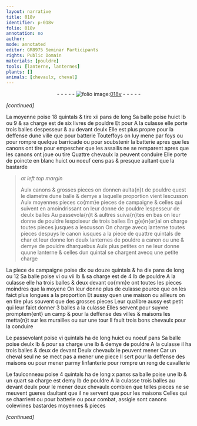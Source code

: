 ```yaml
---
layout: narrative
title: 018v
identifier: p-018v
folio: 018v
annotation: no
author:
mode: annotated
editor: GR8975 Seminar Participants
rights: Public Domain
materials: [pouldre]
tools: [lanterne, lanternes]
plants: []
animals: [chevaulx, cheval]
---
```


<div class="folio" align="center">- - - - - <a href="http://gallica.bnf.fr/ark:/12148/btv1b10500001g/f42.image" target="_blank"><img src="https://cu-mkp.github.io/2017-workshop-edition/assets/photo-icon.png" alt="folio image: " style="display:inline-block; margin-bottom:-3px;"/>018v</a> - - - - - </div>  
 
*[continued]*
  
 La moyenne poise 18 <span class="ms">quintal</span>s & tire xii <span class="ms">pan</span>s de long
 Sa balle poise huict lb ou 9 & sa charge est de six livres
 de <span class="m">pouldre</span> Et pour A la culasse elle porte trois balles
 despesseur & au devant deulx Elle est plus propre pour
 la deffense dune ville que pour batterie Touteffoys on
 luy mene par foys ou pour rompre quelque barricade ou
 pour soubstenir la batterie apres que les canons ont tire
 pour empescher que les assailis ne se remparent apres que
 les canons ont joue ou tire Quattre <span class="al">chevaulx</span> la peuvent
 conduire Elle porte de poincte en blanc huict ou noeuf cens <span class="ms">pas</span>
 & presque aultant que la bastarde
 
> *at left top margin*
> 
>   Aulx canons & grosses
 pieces on donnen aulta{n}t
 de <span class="m">pouldre</span> quest le
 diametre dune balle
 & demye a laquelle
 proportion vient
 lescusson Aulx
 moyennes pieces
 co{mm}e pieces de campaigne
 & celles qui suivent
 en amoindrissant on
 leur donne de <span class="m">pouldre</span>
 lespesseur de deulx
 balles Au passevola{n}t
 & aultres suiva{n}tes
 en bas on leur
 donne de <span class="m">pouldre</span>
 lespoiseur de trois
 balles En g{e}n{er}al
 on charge toutes
 pieces jusques
 a lescusson On
 charge avecq <span class="tl">lanterne</span>
 toutes pieces despuys
 le canon
 iusques a la
 piece de quattre
 <span class="ms">quintal</span>s de char
 et leur donne lon
 deulx <span class="tl"><span class="ms">lanterne</span>s</span>
 de <span class="m">pouldre</span> a canon
 ou une & demye
 de <span class="m">pouldre</span>
 dharquebus Aulx
 plus petites on
 ne leur donne
 quune <span class="tl"><span class="ms">lanterne</span></span>
 & celles dun
 <span class="ms">quintal</span> se chargent
 avecq une petite
 charge
 
 La piece de campaigne poise dix ou douze <span class="ms">quintal</span>s & ha
 dix <span class="ms">pan</span>s de long ou 12 Sa balle poise vi ou vii lb & sa
 charge est de 4 lb de <span class="m">pouldre</span> A la culasse elle ha trois
 balles & deux devant co{mm}e ont toutes les pieces moindres
 que la moyene On leur donne plus de culasse pource que on les
 faict plus longues a la proportion Et aussy quen une
 maison ou ailleurs on en tire plus souvent que des grosses
 pieces Leur qualibre aussy est petit qui leur faict donner
 3 balles a la culasse Elles servent pour suyvre promptem{ent}
 un camp & pour la deffense des villes & maisons les metta{n}t
 sur les murailles ou sur une tour Il fault trois bons
 <span class="al">chevaulx</span> pour la conduire
 
 Le passevolant poise vi <span class="ms">quintal</span>s ha de long huict ou
 noeuf <span class="ms">pan</span>s Sa balle poise deulx lb & pour sa charge une
 lb & demye de <span class="m">pouldre</span> A la culasse il ha trois balles &
 deux de devant Deulx <span class="al">chevaulx</span> le peuvent mener Car un
 <span class="al">cheval</span> seul ne se mect pas a mener une piece Il sert pour
 la deffense des maisons ou pour mener parmy linfanterie
 pour rompre un reng de cavallerie
 
 Le faulconneau poise 4 <span class="ms">quintal</span>s ha de long x <span class="ms">pan</span>xs
 sa balle poise une lb & un quart sa charge est demy lb
 de <span class="m">pouldre</span> A la culasse trois balles au devant deulx pour
 le mener deux <span class="al">chevaulx</span> combien que telles pieces ne se meuvent
 gueres daultant que il ne servent que pour les maisons
 Celles qui se charrient ou pour batterie ou pour combat,
 assigie sont canons colevrines bastardes moyennes & pieces
 
*[continued]*
 
